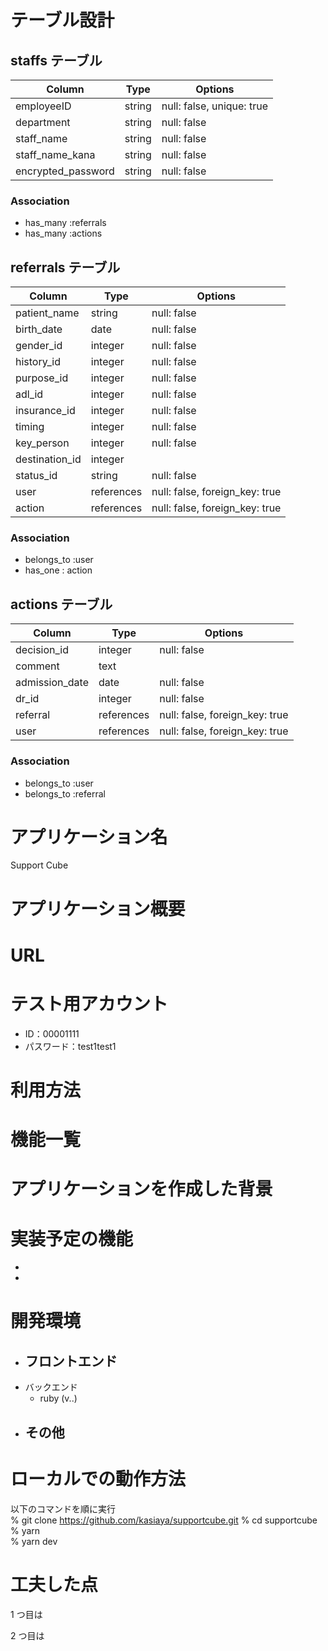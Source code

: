 # テーブル設計

## staffs テーブル

| Column             | Type   | Options     |
| ------------------ | ------ | ----------- |
| employeeID         | string | null: false, unique: true  |
| department         | string | null: false |
| staff_name         | string | null: false |
| staff_name_kana    | string | null: false |
| encrypted_password | string | null: false |


### Association

- has_many :referrals
- has_many :actions


## referrals テーブル

| Column             | Type       | Options     |
| ------------------ | ---------- | ----------- |
| patient_name       | string     | null: false |
| birth_date         | date       | null: false |
| gender_id          | integer    | null: false |
| history_id         | integer    | null: false |
| purpose_id         | integer    | null: false |
| adl_id             | integer    | null: false |
| insurance_id       | integer    | null: false |
| timing             | integer    | null: false |
| key_person         | integer    | null: false |
| destination_id     | integer    |             |
| status_id          | string     | null: false |
| user               | references | null: false, foreign_key: true |
| action             | references | null: false, foreign_key: true |

### Association

- belongs_to :user
- has_one : action


## actions テーブル

| Column             | Type       | Options     |
| ------------------ | ---------- | ----------- |
| decision_id        | integer    | null: false |
| comment            | text       |             |
| admission_date     | date       | null: false |
| dr_id              | integer    | null: false |
| referral               | references | null: false, foreign_key: true |
| user               | references | null: false, foreign_key: true |

### Association

- belongs_to :user
- belongs_to :referral



# アプリケーション名

Support Cube

# アプリケーション概要



# URL



# テスト用アカウント

- ID：00001111
- パスワード：test1test1

# 利用方法

## 


# 機能一覧



# アプリケーションを作成した背景


# 実装予定の機能

- 
- 

# 開発環境

- フロントエンド
  - 
- バックエンド
  - ruby (v..)
- その他
  - 

# ローカルでの動作方法

以下のコマンドを順に実行  
% git clone https://github.com/kasiaya/supportcube.git 
% cd supportcube  
% yarn  
% yarn dev

# 工夫した点

1 つ目は

2 つ目は